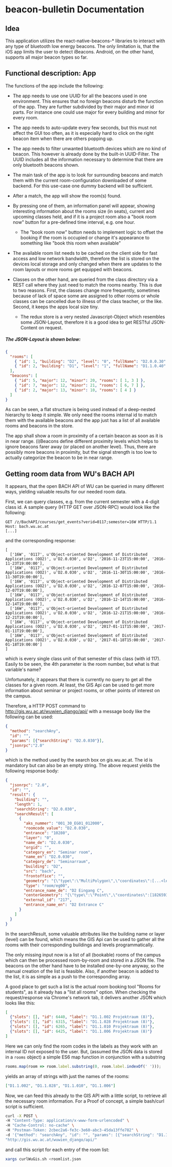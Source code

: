 # beacon-bulletin Documentation

## Idea
This application utilizes the react-native-beacons-* libraries to interact with any type of bluetooth low energy beacons. The only limitation is, that the iOS app limits the user to detect iBeacons. Android, on the other hand, supports all major beacon types so far.

## Functional description: App
The functions of the app include the following:
* The app needs to use one UUID for all the beacons used in one environment. This ensures that no foreign beacons disturb the function of the app. They are further subdivided by their major and minor id parts. For instance one could use major for every building and minor for every room.
* The app needs to auto-update every few seconds, but this must not affect the GUI too often, as it is especially hard to click on the right beacon item when there are others popping up.
* The app needs to filter unwanted bluetooth devices which are no kind of beacon. This however is already done by the built-in UUID-Filter. The UUID includes all the information necessary to determine that there are only bluetooth beacons shown.
* The main task of the app is to look for surrounding beacons and match them with the current room-configuration downloaded of some backend. For this use-case one dummy backend will be sufficient.
* After a match, the app will show the room(s) found.
* By pressing one of them, an information panel will appear, showing interesting information about the rooms size (in seats), current and upcoming classes held, and if it is a project room also a "book room now" button for a pre-defined time interval, e.g. one hour.
  * The "book room now" button needs to implement logic to offset the booking if the room is occupied or change it's appearance to something like "book this room when available"
* The available room list needs to be cached on the client side for fast access and low network bandwidth, therefore the list is stored on the devices local storage and only changed when there are updates to the room layouts or more rooms get equipped with beacons.
* Classes on the other hand, are queried from the class directory via a REST call where they just need to match the rooms nearby. This is due to two reasons. First, the classes change more frequently, sometimes because of lack of space some are assigned to other rooms or whole classes can be cancelled due to illness of the class teacher, or the like. Second, it keeps the apps local size tiny.

  * The redux store is a very nested Javascript-Object which resembles some JSON-Layout, therefore it is a good idea to get RESTful JSON-Content on request.

##### The JSON-Layout is shown below:

```json
{
  "rooms": [
    { "id": 1, "building": "D2", "level": "0", "fullName": "D2.0.0.30" },
    { "id": 2, "building": "D1", "level": "1", "fullName": "D1.1.0.40" }
  ],
  "beacons": [
    { "id": 5, "major": 12, "minor": 20, "rooms": [ 1, 3 ] },
    { "id": 7, "major": 12, "minor": 21, "rooms": [ 6, 7 ] },
    { "id": 2, "major": 13, "minor": 10, "rooms": [ 4 ] }
  ]
}
```

As can be seen, a flat structure is being used instead of a deep-nested hierarchy to keep it simple. We only need the rooms internal id to match them with the available beacons and the app just has a list of all available rooms and beacons in the store.

The app shall show a room in proximity of a certain beacon as soon as it is in near range. (i)Beacons define different proximity levels which helps to ignore beacons farer away (or placed on another level). Thus, there are possibly more beacons in proximity, but the signal strength is too low to actually categorize the beacon to be in near range.

## Getting room data from WU's BACH API

It appears, that the open BACH API of WU can be queried in many different ways, yielding valuable results for our needed room data.

First, we can query classes, e.g. from the current semester with a 4-digit class id. A sample query (HTTP GET over JSON-RPC) would look like the following:

```
GET /z/BachAPI/courses/get_events?verid=0117;semester=16W HTTP/1.1
Host: bach.wu.ac.at
[...]
```

and the corresponding response:

```
[
  ['16W', '0117', u'Object-oriented Development of Distributed Applications (OO2)', u'D2.0.030', u'D2', '2016-11-23T15:00:00', '2016-11-23T19:00:00'],
  ['16W', '0117', u'Object-oriented Development of Distributed Applications (OO2)', u'D2.0.030', u'D2', '2016-11-30T15:00:00', '2016-11-30T19:00:00'],
  ['16W', '0117', u'Object-oriented Development of Distributed Applications (OO2)', u'D2.0.030', u'D2', '2016-12-07T15:00:00', '2016-12-07T19:00:00'],
  ['16W', '0117', u'Object-oriented Development of Distributed Applications (OO2)', u'D2.0.030', u'D2', '2016-12-14T15:00:00', '2016-12-14T19:00:00'],
  ['16W', '0117', u'Object-oriented Development of Distributed Applications (OO2)', u'D2.0.030', u'D2', '2016-12-21T15:00:00', '2016-12-21T19:00:00'],
  ['16W', '0117', u'Object-oriented Development of Distributed Applications (OO2)', u'D2.0.030', u'D2', '2017-01-11T15:00:00', '2017-01-11T19:00:00'],
  ['16W', '0117', u'Object-oriented Development of Distributed Applications (OO2)', u'D2.0.030', u'D2', '2017-01-18T15:00:00', '2017-01-18T19:00:00']
]
```

which is every single class unit of that semester of this class (with id 117). Easily to be seen, the 4th parameter is the room number, but what is that variable's name?

Unfortunately, it appears that there is currently no query to get all the classes for a given room. At least, the GIS Api can be used to get more information about seminar or project rooms, or other points of interest on the campus.

Therefore, a HTTP POST command to http://gis.wu.ac.at/wuwien_django/api/ with a message body like the following can be used:

```json
{
  "method": "searchAny",
  "id": "",
  "params": [{"searchString": "D2.0.030"}],
  "jsonrpc":"2.0"
}
```
which is the method used by the search box on gis.wu.ac.at. The id is mandatory but can also be an empty string. The above request yields the following response body:

```json
{
  "jsonrpc": "2.0",
  "id": "",
  "result": {
    "building": "",
    "length": 1,
    "searchString": "D2.0.030",
    "searchResult": [
      {
        "aks_nummer": "001_30_EG01_012000",
        "roomcode_value": "D2.0.030",
        "entrance": "10280",
        "layer": "0",
        "name_de": "D2.0.030",
        "orgid": "",
        "category_en": "Seminar room",
        "name_en": "D2.0.030",
        "category_de": "Seminarraum",
        "building": "D2",
        "src": "bach",
        "frontoffice": "",
        "geometry": "{\"type\":\"MultiPolygon\",\"coordinates\":[...<left out for brevity...]}",
        "type": "room/eg00",
        "entrance_name_de": "D2 Eingang C",
        "centerGeometry": "{\"type\":\"Point\",\"coordinates\":[1826593.62815352,6142325.67288426]}",
        "external_id": "217",
        "entrance_name_en": "D2 Entrance C"
      }
    ]
  }
}
```

In the searchResult, some valuable attributes like the building name or layer (level) can be found, which means the GIS Api can be used to gather all the rooms with their corresponding buildings and levels programmatically.

The only missing input now is a list of all (bookable) rooms of the campus which can then be processed room-by-room and stored in a JSON file. The beacons on the other hand have to be installed one-by-one anyway, so the manual creation of the list is feasible. Also, if another beacon is added to the list, it is as simple as a push to the corresponding array.

A good place to get such a list is the actual room booking tool "Rooms for students", as it already has a "list all rooms" option. When checking the request/response via Chrome's network tab, it delivers another JSON which looks like this:

```json
[
  {"slots": [], "id": 6440, "label": "D1.1.002 Projektraum (8)"},
  {"slots": [], "id": 6315, "label": "D1.1.028 Projektraum (8)"},
  {"slots": [], "id": 6265, "label": "D1.1.010 Projektraum (8)"},
  {"slots": [], "id": 6425, "label": "D1.1.006 Projektraum (8)"}
]
```

Here we can only find the room codes in the labels as they work with an internal ID not exposed to the user. But, (assumed the JSON data is stored in a `rooms` object) a simple ES6 map function in conjunction with a substring

```javascript
rooms.map(room => room.label.substring(0, room.label.indexOf(' ')));
```
yields an array of strings with just the names of the rooms:
```json
["D1.1.002", "D1.1.028", "D1.1.010", "D1.1.006"]
```

Now, we can feed this already to the GIS API with a little script, to retrieve all the necessary room information. For a Proof of concept, a simple bash/curl script is sufficient.

```bash
curl -X POST \
-H "Content-Type: application/x-www-form-urlencoded" \
-H "Cache-Control: no-cache" \
-H "Postman-Token: 2cbec2a6-fe3c-3e60-abc3-45da13ffe782" \
-d '{"method": "searchAny", "id": "", "params": [{"searchString": "D1.1.002 Projektraum (8)"}], "jsonrpc":"2.0"}' \
"http://gis.wu.ac.at/wuwien_django/api/"
```

and call this script for each entry of the room list:
```bash
xargs curlWuGis.sh <roomlist.json
```
